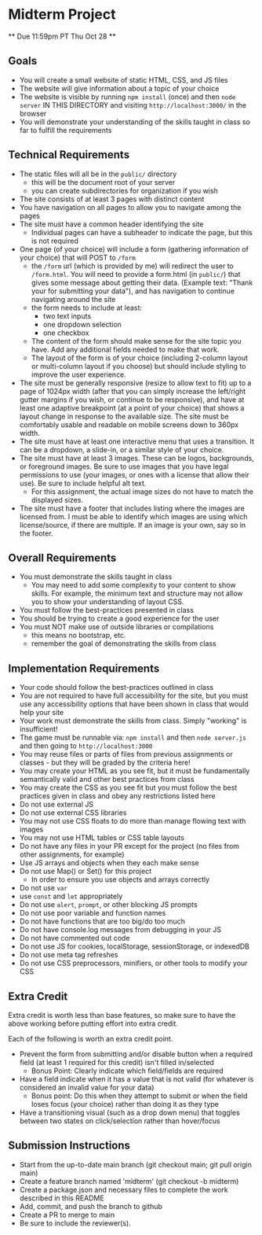 # Midterm Project

** Due 11:59pm PT Thu Oct 28 **

## Goals

- You will create a small website of static HTML, CSS, and JS files
- The website will give information about a topic of your choice
- The website is visible by running `npm install` (once) and then `node server` IN THIS DIRECTORY and visiting `http://localhost:3000/` in the browser
- You will demonstrate your understanding of the skills taught in class so far to fulfill the requirements

## Technical Requirements
- The static files will all be in the `public/` directory
  - this will be the document root of your server
  - you can create subdirectories for organization if you wish
- The site consists of at least 3 pages with distinct content
- You have navigation on all pages to allow you to navigate among the pages
- The site must have a common header identifying the site
  - Individual pages can have a subheader to indicate the page, but this is not required
- One page (of your choice) will include a form (gathering information of your choice) that will POST to `/form`
  - the `/form` url (which is provided by me) will redirect the user to `/form.html`.  You will need to provide a form.html (in `public/`)  that gives some message about getting their data.  (Example text: "Thank your for submitting your data"), and has navigation to continue navigating around the site
  - the form needs to include at least:
    - two text inputs
    - one dropdown selection
    - one checkbox
  - The content of the form should make sense for the site topic you have.  Add any additional fields needed to make that work.
  - The layout of the form is of your choice (including 2-column layout or multi-column layout if you choose) but should include styling to improve the user experience.
- The site must be generally responsive (resize to allow text to fit) up to a page of 1024px width (after that you can simply increase the left/right gutter margins if you wish, or continue to be responsive), and have at least one adaptive breakpoint (at a point of your choice) that shows a layout change in response to the available size.  The site must be comfortably usable and readable on mobile screens down to 360px width.
- The site must have at least one interactive menu that uses a transition.  It can be a dropdown, a slide-in, or a similar style of your choice.
- The site must have at least 3 images.  These can be logos, backgrounds, or foreground images.  Be sure to use images that you have legal permissions to use (your images, or ones with a license that allow their use).  Be sure to include helpful alt text.
  - For this assignment, the actual image sizes do not have to match the displayed sizes.
- The site must have a footer that includes listing where the images are licensed from.  I must be able to identify which images are using which license/source, if there are multiple.  If an image is your own, say so in the footer.

## Overall Requirements
- You must demonstrate the skills taught in class
  - You may need to add some complexity to your content to show skills.  For example, the minimum text and structure may not allow you to show your understanding of layout CSS.
- You must follow the best-practices presented in class
- You should be trying to create a good experience for the user
- You must NOT make use of outside libraries or compilations
  - this means no bootstrap, etc.
  - remember the goal of demonstrating the skills from class

## Implementation Requirements
- Your code should follow the best-practices outlined in class
- You are not required to have full accessibility for the site, but you must use any accessibility options that have been shown in class that would help your site
- Your work must demonstrate the skills from class.  Simply "working" is insufficient!
- The game must be runnable via: `npm install` and then `node server.js` and then going to `http://localhost:3000`
- You may reuse files or parts of files from previous assignments or classes - but they will be graded by the criteria here!
- You may create your HTML as you see fit, but it must be fundamentally semantically valid and other best practices from class
- You may create the CSS as you see fit but you must follow the best practices given in class and obey any restrictions listed here
- Do not use external JS
- Do not use external CSS libraries
- You may not use CSS floats to do more than manage flowing text with images
- You may not use HTML tables or CSS table layouts
- Do not have any files in your PR except for the project (no files from other assignments, for example)
- Use JS arrays and objects when they each make sense
- Do not use Map() or Set() for this project
  - In order to ensure you use objects and arrays correctly
- Do not use `var`
- use `const` and `let` appropriately
- Do not use `alert`, `prompt`, or other blocking JS prompts
- Do not use poor variable and function names
- Do not have functions that are too big/do too much
- Do not have console.log messages from debugging in your JS
- Do not have commented out code
- Do not use JS for cookies, localStorage, sessionStorage, or indexedDB
- Do not use meta tag refreshes
- Do not use CSS preprocessors, minifiers, or other tools to modify your CSS

## Extra Credit

Extra credit is worth less than base features, so make sure to have the above working before putting effort into extra credit.  

Each of the following is worth an extra credit point.  

- Prevent the form from submitting and/or disable button when a required field (at least 1 required for this credit) isn't filled in/selected
  - Bonus Point: Clearly indicate which field/fields are required
- Have a field indicate when it has a value that is not valid (for whatever is considered an invalid value for your data)
  - Bonus point: Do this when they attempt to submit or when the field loses focus (your choice) rather than doing it as they type
- Have a transitioning visual (such as a drop down menu) that toggles between two states on click/selection rather than hover/focus

## Submission Instructions

- Start from the up-to-date main branch (git checkout main; git pull origin main)
- Create a feature branch named 'midterm' (git checkout -b midterm)
- Create a package.json and necessary files to complete the work described in this README
- Add, commit, and push the branch to github
- Create a PR to merge to main
- Be sure to include the reviewer(s).

